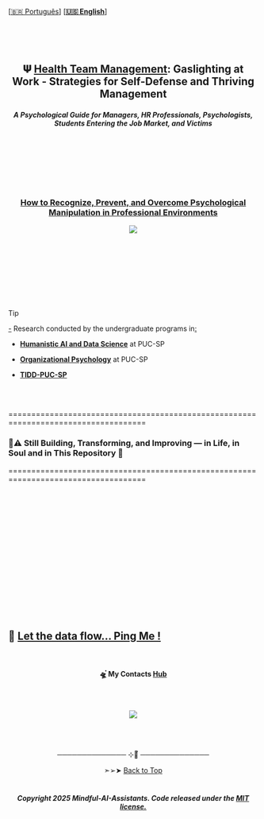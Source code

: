 <br><br>
 
 
 \[[🇧🇷 Português](README.pt_BR.md)\] \[**[🇺🇸 English](README.md)**\]


<br><br><br>


## <p align="center">  𝚿 [Health Team Management](): Gaslighting at Work - Strategies for Self-Defense and Thriving Management
#### <p align="center">  *A Psychological Guide for Managers, HR Professionals, Psychologists, Students Entering the Job Market, and Victims*


<br><br><br>


<!-- 1st TEST VIDEO START -->


<!-- TESing Video 

https://github.com/user-attachments/assets/bbf7d69a-cb47-4342-9ce5-88bf6ae7ce0b

-->

<br><br>

### <p align="center"> [How to Recognize, Prevent, and Overcome Psychological Manipulation in Professional Environments]()




<p align="center">
   <img src="https://github.com/user-attachments/assets/791a69e2-d09a-429f-9257-f6667fff5c04 ">
 </p>




<br><br><br>


#  

<br><br>

<!--End-->


> [!TIP]
>
> [-]() Research conducted by the undergraduate programs in[:]()
>
>   * [**Humanistic AI and Data Science**]() at PUC-SP
>
>   * [**Organizational Psychology**]() at PUC-SP
>
>   * [**TIDD-PUC-SP**]()
>  
> 


<br><br>  

====================================================================================

### 🌱⚠️  Still Building, Transforming, and Improving — in Life, in Soul and in This Repository  🌻

====================================================================================

<br><br>  

































































<br><br>
<br><br>
<br><br>
<br><br>
<br><br>
<br><br>


## 💌 [Let the data flow... Ping Me !](mailto:fabicampanari@proton.me)

<br>


#### <p align="center">  🛸๋ My Contacts [Hub](https://linktr.ee/fabianacampanari)


<br>

### <p align="center"> <img src="https://github.com/user-attachments/assets/517fc573-7607-4c5d-82a7-38383cc0537d" />


<br><br>

<p align="center">  ────────────── ⊹🔭๋ ──────────────

<!--
<p align="center">  ────────────── 🛸๋*ੈ✩* 🔭*ੈ₊ ──────────────
-->

<br>

<p align="center"> ➣➢➤ <a href="#top">Back to Top </a>
  

  
#
 
##### <p align="center">Copyright 2025 Mindful-AI-Assistants. Code released under the  [MIT license.](https://github.com/Mindful-AI-Assistants/CDIA-Entrepreneurship-Soft-Skills-PUC-SP/blob/21961c2693169d461c6e05900e3d25e28a292297/LICENSE)




